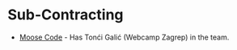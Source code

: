 # Sub-Contracting

- [Moose Code](https://moosecode.nl/) - Has Tonći Galić (Webcamp Zagrep) in the team.